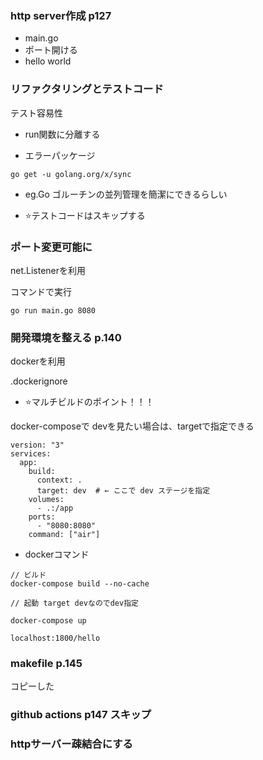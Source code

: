 ### http server作成 p127

- main.go
- ポート開ける
- hello world

### リファクタリングとテストコード

テスト容易性

- run関数に分離する

- エラーパッケージ


```
go get -u golang.org/x/sync
```

- eg.Go ゴルーチンの並列管理を簡潔にできるらしい

- ⭐️テストコードはスキップする


### ポート変更可能に

net.Listenerを利用

コマンドで実行
```
go run main.go 8080
```

### 開発環境を整える p.140

dockerを利用

.dockerignore

- ⭐️マルチビルドのポイント！！！

docker-composeで devを見たい場合は、targetで指定できる

```
version: "3"
services:
  app:
    build:
      context: .
      target: dev  # ← ここで dev ステージを指定
    volumes:
      - .:/app
    ports:
      - "8080:8080"
    command: ["air"]
```

- dockerコマンド

```
// ビルド
docker-compose build --no-cache

// 起動 target devなのでdev指定

docker-compose up

localhost:1800/hello
```


### makefile p.145

コピーした

### github actions p147 スキップ

### httpサーバー疎結合にする